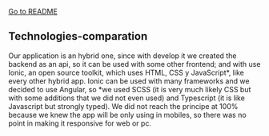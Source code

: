 [Go to README](https://github.com/IsaiahMartel/AuditorioIonicLaravel/blob/master/README.md)

## Technologies-comparation
Our application is an hybrid one, since with develop it we created the backend as an api, so it can be used with some other frontend; and with use
Ionic, an open source toolkit, which uses HTML, CSS y JavaScript*, like every other hybrid app. Ionic can be used with many frameworks and we decided to use Angular,
so *we used SCSS (it is very much likely CSS but with some additions that we did not even used) and Typescript (it is like Javascript but strongly typed).
We did not reach the principe at 100% because we knew the app will be only using in mobiles, so there was no point in making it responsive for web or pc.
